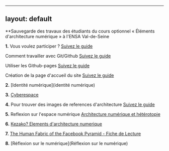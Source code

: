 
---
layout: default
---

**Sauvegarde des travaux des étudiants du cours optionnel « Éléments d'architecture numérique » à l'ENSA Val-de-Seine

**1.** Vous voulez participer ? [Suivez le guide](git)

  Comment travailler avec Git/Github [Suivez le guide](comment)

  Utiliser les Github-pages [Suivez le guide](utiliser)

  Création de la page d'accueil du site [Suivez le guide](creation)

**2.** [Identité numérique](identité numérique)

**3.** [Cyberespace](cyberspace)

**4.** Pour trouver des images de references d'architecture [Suivez le guide](informations)

**5.** Reflexion sur l'espace numérique [Architecture numérique et hétérotopie](numerique)

**6.** [Kezako? Elements d'architecture numerique](appel)

**7.** [The Human Fabric of the Facebook Pyramid - Fiche de Lecture](facefabric)

**8.** [Réflexion sur le numérique](Réflexion sur le numérique)
